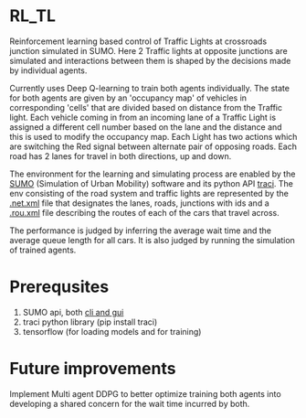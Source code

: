 # RL_TL
Reinforcement learning based control of Traffic Lights at crossroads junction simulated in SUMO. Here 2 Traffic lights at opposite junctions are simulated and interactions between them is shaped by the decisions made by individual agents.

Currently uses Deep Q-learning to train both agents individually. The state for both agents are given by an 'occupancy map' of vehicles in corresponding 'cells' that are divided based on distance from the Traffic light. Each vehicle coming in from an incoming lane of a Traffic Light is assigned a different cell number based on the lane and the distance and this is used to modify the occupancy map. Each Light has two actions which are switching the Red signal between alternate pair of opposing roads. Each road has 2 lanes for travel in both directions, up and down.

The environment for the learning and simulating process are enabled by the [SUMO](https://www.eclipse.org/sumo/) (Simulation of Urban Mobility) software and its python API [traci](https://sumo.dlr.de/docs/TraCI.html). The env consisting of the road system and traffic lights are represented by the [.net.xml](https://github.com/TheMedicineSeller/RL_TL/blob/master/sumo_files/handmade.net.xml) file that designates the lanes, roads, junctions with ids and a [.rou.xml](https://github.com/TheMedicineSeller/RL_TL/blob/master/sumo_files/handmade.rou.xml) file describing the routes of each of the cars that travel across.

The performance is judged by inferring the average wait time and the average queue length for all cars. It is also judged by running the simulation of trained agents.

# Prerequsites
1. SUMO api, both [cli and gui](https://sumo.dlr.de/docs/Installing/index.html)
2. traci python library (pip install traci)
3. tensorflow (for loading models and for training) 

# Future improvements
Implement Multi agent DDPG to better optimize training both agents into developing a shared concern for the wait time incurred by both.
